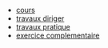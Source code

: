 * [cours](SNT/Internet/cours/)
* [travaux diriger](SNT/Internet/travaux_diriger/)
* [travaux pratique](SNT/Internet/travaux_pratique/)
* [exercice complementaire](SNT/Internet/exo_comp/)
